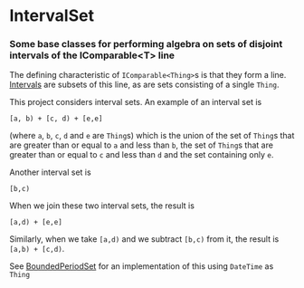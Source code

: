 # IntervalSet
### Some base classes for performing algebra on sets of disjoint intervals of the IComparable&lt;T&gt; line

The defining characteristic of `IComparable<Thing>`s is that they form a line. [Intervals](https://en.wikipedia.org/wiki/Interval_(mathematics)) are subsets of this line,
as are sets consisting of a single `Thing`.

This project considers interval sets. An example of an interval set is
```
[a, b) + [c, d) + [e,e]
```
(where `a`, `b`, `c`, `d` and `e` are `Thing`s) which is the union of the set of `Thing`s that are greater than or equal to
`a` and less than `b`, the set of `Thing`s that are greater than or equal to `c` and less than `d` and the set containing only `e`.

Another interval set is
```
[b,c)
```
When we join these two interval sets, the result is
```
[a,d) + [e,e]
```
Similarly, when we take `[a,d)` and we subtract `[b,c)` from it, the result is `[a,b) + [c,d)`.

See [BoundedPeriodSet](IntervalSet/PeriodSet/BoundedPeriodSet.cs) for an implementation of this using `DateTime` as `Thing`
